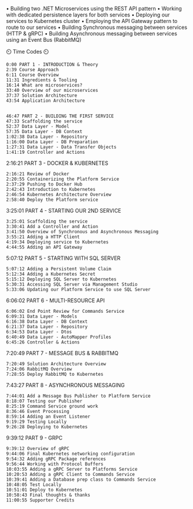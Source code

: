 
• Building two .NET Microservices using the REST API pattern
• Working with dedicated persistence layers for both services
• Deploying our services to Kubernetes cluster
• Employing the API Gateway pattern to route to our services
• Building Synchronous messaging between services (HTTP & gRPC)
• Building Asynchronous messaging between services using an Event Bus (RabbitMQ)


⏲️ Time Codes ⏲️

    0:00 PART 1 - INTRODUCTION & Theory
    2:39 Course Approach
    6:11 Course Overview
    11:31 Ingredients & Tooling
    16:14 What are microservices?
    33:40 Overview of our microservices
    37:37 Solution Architecture
    43:54 Application Architecture 


    46:47 PART 2 - BUILDING THE FIRST SERVICE
    47:33 Scaffolding the service
    52:37 Data Layer - Model
    57:35 Data Layer - DB Context
    1:02:38 Data Layer - Repository
    1:16:00 Data Layer - DB Preparation
    1:27:31 Data Layer - Data Transfer Objects
    1:41:19 Controller and Actions


2:16:21 PART 3 - DOCKER & KUBERNETES

    2:16:21 Review of Docker
    2:20:55 Containerizing the Platform Service
    2:37:29 Pushing to Docker Hub
    2:42:43 Introduction to Kubernetes
    2:46:54 Kubernetes Architecture Overview
    2:58:40 Deploy the Platform service


3:25:01 PART 4 - STARTING OUR 2ND SERVICE

    3:25:01 Scaffolding the service
    3:30:41 Add a Controller and Action
    3:41:50 Overview of Synchronous and Asynchronous Messaging
    3:55:21 Adding a HTTP Client
    4:19:34 Deploying service to Kubernetes
    4:44:55 Adding an API Gateway



5:07:12 PART 5 - STARTING WITH SQL SERVER

    5:07:12 Adding a Persistent Volume Claim
    5:12:34 Adding a Kubernetes Secret
    5:15:12 Deploying SQL Server to Kubernetes
    5:30:31 Accessing SQL Server via Management Studio
    5:33:06 Updating our Platform Service to use SQL Server


6:06:02 PART 6 - MULTI-RESOURCE API

    6:06:02 End Point Review for Commands Service
    6:09:31 Data Layer - Models
    6:16:38 Data Layer - DB Context
    6:21:37 Data Layer - Repository
    6:34:53 Data Layer - Dtos
    6:40:49 Data Layer - AutoMapper Profiles
    6:45:26 Controller & Actions


7:20:49 PART 7 - MESSAGE BUS & RABBITMQ

    7:20:49 Solution Architecture Overview
    7:24:06 RabbitMQ Overview
    7:28:55 Deploy RabbitMQ to Kubernetes


7:43:27 PART 8 - ASYNCHRONOUS MESSAGING

    7:44:01 Add a Message Bus Publisher to Platform Service
    8:18:07 Testing our Publisher
    8:25:19 Command Service ground work
    8:36:46 Event Processing
    8:59:14 Adding an Event Listener
    9:19:29 Testing Locally
    9:26:28 Deploying to Kubernetes


9:39:12 PART 9 - GRPC

    9:39:12 Overview of gRPC
    9:44:06 Final Kubernetes networking configuration
    9:54:32 Adding gRPC Package references
    9:56:44 Working with Protocol Buffers
    10:03:55 Adding a gRPC Server to Platforms Service
    10:20:53 Adding a gRPC Client to Commands Service
    10:39:41 Adding a Database prep class to Commands Service
    10:48:05 Test Locally
    10:51:01 Deploy to Kubernetes
    10:58:43 Final thoughts & thanks
    11:00:55 Supporter Credits
